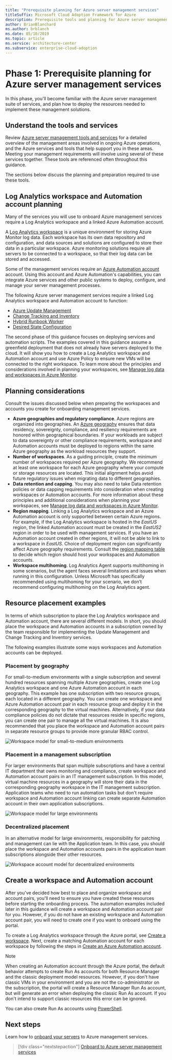 ```yaml
---
title: "Prerequisite planning for Azure server management services"
titleSuffix: Microsoft Cloud Adoption Framework for Azure
description: Prerequisite tools and planning for Azure server management services.
author: BrianBlanchard
ms.author: brblanch
ms.date: 05/10/2019
ms.topic: article
ms.service: architecture-center
ms.subservice: enterprise-cloud-adoption
---
```


# Phase 1: Prerequisite planning for Azure server management services

In this phase, you'll become familiar with the Azure server management suite of services, and plan how to deploy the resources needed to implement these management solutions.

## Understand the tools and services

Review [Azure server management tools and services](./tools-services.md) for a detailed overview of the management areas involved in ongoing Azure operations, and the Azure services and tools that help support you in these areas. Meeting your management requirements will involve using several of these services together. These tools are referenced often throughout this guidance.

The sections below discuss the planning and preparation required to use these tools.

## Log Analytics workspace and Automation account planning

Many of the services you will use to onboard Azure management services require a Log Analytics workspace and a linked Azure Automation account.

A [Log Analytics workspace](/azure/azure-monitor/learn/quick-create-workspace) is a unique environment for storing Azure Monitor log data. Each workspace has its own data repository and configuration, and data sources and solutions are configured to store their data in a particular workspace. Azure monitoring solutions require all servers to be connected to a workspace, so that their log data can be stored and accessed.

Some of the management services require an [Azure Automation account](/azure/automation/automation-intro) account. Using this account and Azure Automation's capabilities, you can integrate Azure services and other public systems to deploy, configure, and manage your server management processes.

The following Azure server management services require a linked Log Analytics workspace and Automation account to function:

- [Azure Update Management](/azure/automation/automation-update-management)
- [Change Tracking and Inventory](/azure/automation/change-tracking)
- [Hybrid Runbook Worker](/azure/automation/automation-hybrid-runbook-worker)
- [Desired State Configuration](/azure/virtual-machines/extensions/dsc-overview)

The second phase of this guidance focuses on deploying services and automation scripts. The examples covered in this guidance assume a greenfield deployment that does not already have servers deployed to the cloud. It will show you how to create a Log Analytics workspace and Automation account and use Azure Policy to ensure new VMs will be connected to the right workspace. To learn more about the principles and considerations involved in planning your workspaces, see [Manage log data and workspaces in Azure Monitor](/azure/azure-monitor/platform/manage-access#determine-the-number-of-workspaces-you-need).

## Planning considerations

Consult the issues discussed below when preparing the workspaces and accounts you create for onboarding management services.

- **Azure geographies and regulatory compliance**. Azure regions are organized into geographies. An [Azure geography](https://azure.microsoft.com/global-infrastructure/geographies/) ensures that data residency, sovereignty, compliance, and resiliency requirements are honored within geographical boundaries. If your workloads are subject to data sovereignty or other compliance requirements, workspace and Automation accounts must be deployed to regions within the same Azure geography as the workload resources they support.
- **Number of workspaces**. As a guiding principle, create the minimum number of workspaces required per Azure geography. We recommend at least one workspace for each Azure geography where your compute or storage resources are located. This initial alignment helps avoid future regulatory issues when migrating data to different geographies.
- **Data retention and capping**. You may also need to take Data retention policies or data capping requirements into consideration when creating workspaces or Automation accounts. For more information about these principles and additional considerations when planning your workspaces, see [Manage log data and workspaces in Azure Monitor](/azure/azure-monitor/platform/manage-access#determine-the-number-of-workspaces-you-need).
- **Region mapping**. Linking a Log Analytics workspace and an Azure Automation account is only supported between certain Azure regions. For example, if the Log Analytics workspace is hosted in the *EastUS* region, the linked Automation account must be created in the *EastUS2* region in order to be used with management services. If you have an Automation account created in other regions, it will not be able to link to a workspace in *EastUS*.  Choice of deployment region can significantly affect Azure geography requirements. Consult the [region mapping table](/azure/automation/how-to/region-mappings) to decide which region should host your workspaces and Automation accounts.
- **Workspace multihoming**. Log Analytics Agent supports multihoming in some scenarios, but the agent faces several limitations and issues when running in this configuration. Unless Microsoft has specifically recommended using multihoming for your scenario, we don’t recommend configuring multihoming on the Log Analytics agent.

## Resource placement examples

In terms of which subscription to place the Log Analytics workspace and Automation account, there are several different models. In short, you should place the workspace and Automation accounts in a subscription owned by the team responsible for implementing the Update Management and Change Tracking and Inventory services.

The following examples illustrate some ways workspaces and Automation accounts can be deployed.

### Placement by geography

For small-to-medium environments with a single subscription and several hundred resources spanning multiple Azure geographies, create one Log Analytics workspace and one Azure Automation account in each geography. This example has one subscription with two resource groups, each located in a different geography. You can create one workspace and Azure Automation account pair in each resource group and deploy it in the corresponding geography to the virtual machines. Alternatively, if your data compliance policies do not dictate that resources reside in specific regions, you can create one pair to manage all the virtual machines. It is also recommended that you place the workspace and Automation account pairs in separate resource groups to provide more granular RBAC control.

![Workspace model for small-to-medium environments](./media/workspace-model-small.png)

### Placement in a management subscription

For larger environments that span multiple subscriptions and have a central IT department that owns monitoring and compliance, create workspace and Automation account pairs in an IT management subscription. In this model, virtual machine resources in a geography will store their data in the corresponding geography workspace in the IT management subscription. Application teams who need to run automation tasks but don't require workspace and Automation account linking can create separate Automation account in their own application subscriptions.

![Workspace model for large environments](./media/workspace-model-large.png)

### Decentralized placement

In an alternative model for large environments, responsibility for patching and management can lie with the Application team. In this case, you should place the workspace and Automation accounts pairs in the application team subscriptions alongside their other resources.

  ![Workspace account model for decentralized environments](./media/workspace-model-decentralized.png)

## Create a workspace and Automation account

After you've decided how best to place and organize workspace and account pairs, you'll need to ensure you have created these resources before starting the onboarding process. The automation examples included later in this guidance will create a workspace and Automation account pair for you. However, if you do not have an existing workspace and Automation account pair, you will need to create one if you want to onboard using the portal.

To create a Log Analytics workspace through the Azure portal, see [Create a workspace](/azure/azure-monitor/learn/quick-create-workspace#create-a-workspace). Next, create a matching Automation account for each workspace by following the steps in [Create an Azure Automation account](/azure/automation/automation-quickstart-create-account).

> [!NOTE]
> When creating an Automation account through the Azure portal, the default behavior attempts to create Run As accounts for both Resource Manager and the classic deployment model resources. However, if you don't have classic VMs in your environment and you are not the co-administrator on the subscription, the portal will create a Resource Manager Run As account, but will generate an error when deploying the classic Run As account. If you don't intend to support classic resources this error can be ignored.
>
> You can also create Run As accounts using [PowerShell](/azure/automation/manage-runas-account#create-run-as-account-using-powershell).

## Next steps

Learn how to [onboard your servers](./onboarding-overview.md) to Azure management services.

> [!div class="nextstepaction"]
> [Onboard to Azure server management services](./onboarding-overview.md)

